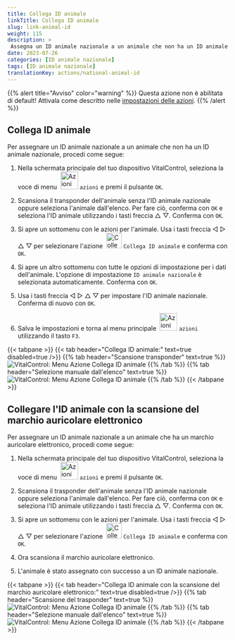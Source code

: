 ```yaml
---
title: Collega ID animale
linkTitle: Collega ID animale
slug: link-animal-id
weight: 115
description: >
 Assegna un ID animale nazionale a un animale che non ha un ID animale nazionale
date: 2023-07-26
categories: [ID animale nazionale]
tags: [ID animale nazionale]
translationKey: actions/national-animal-id
---
```

{{% alert title="Avviso" color="warning" %}}
Questa azione non è abilitata di default! Attivala come descritto nelle [impostazioni delle azioni](../settings/).
{{% /alert %}}

## Collega ID animale

Per assegnare un ID animale nazionale a un animale che non ha un ID animale nazionale, procedi come segue:

1. Nella schermata principale del tuo dispositivo VitalControl, seleziona la voce di menu &nbsp;<img src="/icons/actions.svg" width="40" align="bottom" alt="Azioni" /> `azioni` e premi il pulsante `OK`.

2. Scansiona il transponder dell'animale senza l'ID animale nazionale oppure seleziona l'animale dall'elenco. Per fare ciò, conferma con `OK` e seleziona l'ID animale utilizzando i tasti freccia △ ▽. Conferma con `OK`.

3. Si apre un sottomenu con le azioni per l'animale. Usa i tasti freccia ◁ ▷ △ ▽ per selezionare l'azione &nbsp;<img src="/icons/actions/link-nais-id.svg" width="35" align="bottom" alt="Collega ID animale" /> `Collega ID animale` e conferma con `OK`.

4. Si apre un altro sottomenu con tutte le opzioni di impostazione per i dati dell'animale. L'opzione di impostazione `ID animale nazionale` è selezionata automaticamente. Conferma con `OK`.

5. Usa i tasti freccia ◁ ▷ △ ▽ per impostare l'ID animale nazionale. Conferma di nuovo con `OK`.

6. Salva le impostazioni e torna al menu principale &nbsp;<img src="/icons/actions.svg" width="40" align="bottom" alt="Azioni" /> `azioni` utilizzando il tasto `F3`.

{{< tabpane >}}
{{< tab header="Collega ID animale:" text=true disabled=true />}}
{{% tab header="Scansione transponder" text=true %}}
![VitalControl: Menu Azione Collega ID animale](../images/linkanimalid-scan.png "Collega ID animale")
{{% /tab %}}
{{% tab header="Selezione manuale dall'elenco" text=true %}}
![VitalControl: Menu Azione Collega ID animale](../images/linkanimalid.png "Collega ID animale")
{{% /tab %}}
{{< /tabpane >}}

## Collegare l'ID animale con la scansione del marchio auricolare elettronico

Per assegnare un ID animale nazionale a un animale che ha un marchio auricolare elettronico, procedi come segue:

1. Nella schermata principale del tuo dispositivo VitalControl, seleziona la voce di menu &nbsp;<img src="/icons/actions.svg" width="40" align="bottom" alt="Azioni" /> `azioni` e premi il pulsante `OK`.

2. Scansiona il trasponder dell'animale senza l'ID animale nazionale oppure seleziona l'animale dall'elenco. Per fare ciò, conferma con `OK` e seleziona l'ID animale utilizzando i tasti freccia △ ▽. Conferma con `OK`.

3. Si apre un sottomenu con le azioni per l'animale. Usa i tasti freccia ◁ ▷ △ ▽ per selezionare l'azione &nbsp;<img src="/icons/actions/scan-nais-id.svg" width="35" align="bottom" alt="Collega ID animale" /> `Collega ID animale` e conferma con `OK`.

4. Ora scansiona il marchio auricolare elettronico.

5. L'animale è stato assegnato con successo a un ID animale nazionale.

{{< tabpane >}}
{{< tab header="Collega ID animale con la scansione del marchio auricolare elettronico:" text=true disabled=true />}}
{{% tab header="Scansione del trasponder" text=true %}}
![VitalControl: Menu Azione Collega ID animale](../images/linkanimalidscan-scan.png "Collega ID animale")
{{% /tab %}}
{{% tab header="Selezione manuale dall'elenco" text=true %}}
![VitalControl: Menu Azione Collega ID animale](../images/linkanimalidscan.png "Collega ID animale")
{{% /tab %}}
{{< /tabpane >}}
